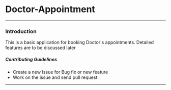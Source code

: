 # Doctor-Appointment
---
### Introduction
This is a basic application for booking Doctor's appointments. Detailed features are to be discussed later

##### Contributing Guidelines

- Create a new Issue for Bug fix or new feature
- Work on the issue and send pull request.
---
